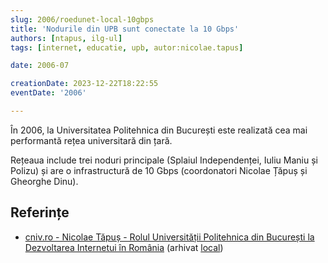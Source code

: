 ```yaml
---
slug: 2006/roedunet-local-10gbps
title: 'Nodurile din UPB sunt conectate la 10 Gbps'
authors: [ntapus, ilg-ul]
tags: [internet, educatie, upb, autor:nicolae.tapus]

date: 2006-07

creationDate: 2023-12-22T18:22:55
eventDate: '2006'

---
```


În 2006, la Universitatea Politehnica din București este realizată
cea mai performantă rețea universitară din țară.

<!-- truncate -->

Rețeaua include trei noduri principale (Splaiul Independenței,
Iuliu Maniu și Polizu) și are o infrastructură de 10 Gbps
(coordonatori Nicolae Țăpuș și Gheorghe Dinu).

## Referințe

- [cniv.ro - Nicolae Tăpuș - Rolul Universității Politehnica din București la Dezvoltarea Internetui în România](https://cniv.ro/documents/26/CNIV_Volum_Aniversar_2023_-_Versiune_Online_DPxioQg.pdf) (arhivat [local](https://cronica-it.github.io/arhiva/))
